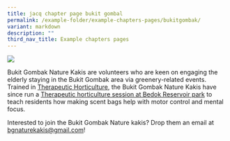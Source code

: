 ```yaml
---
title: jacq chapter page bukit gombal
permalink: /example-folder/example-chapters-pages/bukitgombak/
variant: markdown
description: ""
third_nav_title: Example chapters pages
---
```

<img src="/images/TH%20Activities/bukit%20gombak%20scent%20bag%20and%20soil%20mixing%20.jgp">
<p>Bukit Gombak Nature Kakis are volunteers who are keen on engaging the elderly staying in the Bukit Gombak area via greenery-related events. Trained in <a href="">Therapeutic Horticulture</a>, the Bukit Gombak Nature Kakis have since run a <a href="">Therapeutic horticulture session at Bedok Reservoir park</a> to teach residents how making scent bags help with motor control and mental focus.</p>

<p>Interested to join the Bukit Gombak Nature kakis? Drop them an email at <a href="mailto:&quot;bgnaturekakis@gmail.com&quot;">bgnaturekakis@gmail.com</a>!</p>